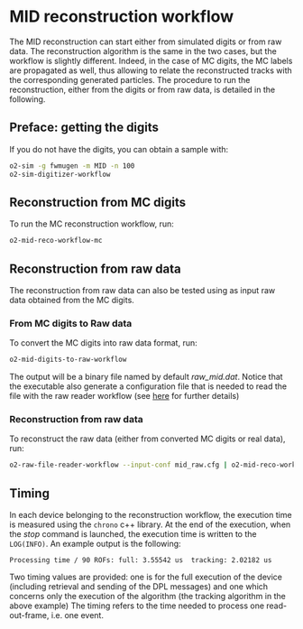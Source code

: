 <!-- doxy
\page refMUONMIDWorkflow MID Workflow
/doxy -->

# MID reconstruction workflow
The MID reconstruction can start either from simulated digits or from raw data.
The reconstruction algorithm is the same in the two cases, but the workflow is slightly different.
Indeed, in the case of MC digits, the MC labels are propagated as well, thus allowing to relate the reconstructed tracks with the corresponding generated particles.
The procedure to run the reconstruction, either from the digits or from raw data, is detailed in the following.

## Preface: getting the digits
If you do not have the digits, you can obtain a sample with:
```bash
o2-sim -g fwmugen -m MID -n 100
o2-sim-digitizer-workflow
```
## Reconstruction from MC digits
To run the MC reconstruction workflow, run:
```bash
o2-mid-reco-workflow-mc
```

## Reconstruction from raw data
The reconstruction from raw data can also be tested using as input raw data obtained from the MC digits.
### From MC digits to Raw data
To convert the MC digits into raw data format, run:
```bash
o2-mid-digits-to-raw-workflow
```
The output will be a binary file named by default *raw_mid.dat*.
Notice that the executable also generate a configuration file that is needed to read the file with the raw reader workflow (see [here](../../../Raw/README.md) for further details)

### Reconstruction from raw data
To reconstruct the raw data (either from converted MC digits or real data), run:
```bash
o2-raw-file-reader-workflow --input-conf mid_raw.cfg | o2-mid-reco-workflow
```

## Timing
In each device belonging to the reconstruction workflow, the execution time is measured using the `chrono` c++ library.
At the end of the execution, when the *stop* command is launched, the execution time is written to the `LOG(INFO)`.
An example output is the following:
```
Processing time / 90 ROFs: full: 3.55542 us  tracking: 2.02182 us
```
Two timing values are provided: one is for the full execution of the device (including retrieval and sending of the DPL messages) and one which concerns only the execution of the algorithm (the tracking algorithm in the above example)
The timing refers to the time needed to process one read-out-frame, i.e. one event.